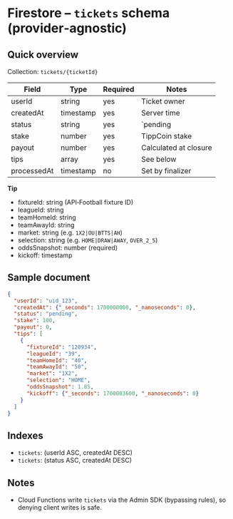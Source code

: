 # Firestore – `tickets` schema (provider‑agnostic)

## Quick overview
Collection: `tickets/{ticketId}`

| Field | Type | Required | Notes |
|---|---|---|---|
| userId | string | yes | Ticket owner |
| createdAt | timestamp | yes | Server time |
| status | string | yes | `pending|won|lost|void` |
| stake | number | yes | TippCoin stake |
| payout | number | yes | Calculated at closure |
| tips | array<Tip> | yes | See below |
| processedAt | timestamp | no | Set by finalizer |

**Tip**
- fixtureId: string (API‑Football fixture ID)
- leagueId: string
- teamHomeId: string
- teamAwayId: string
- market: string (e.g. `1X2|OU|BTTS|AH`)
- selection: string (e.g. `HOME|DRAW|AWAY`, `OVER_2_5`)
- oddsSnapshot: number (required)
- kickoff: timestamp

## Sample document
```json
{
  "userId": "uid_123",
  "createdAt": {"_seconds": 1700000000, "_nanoseconds": 0},
  "status": "pending",
  "stake": 100,
  "payout": 0,
  "tips": [
    {
      "fixtureId": "120934",
      "leagueId": "39",
      "teamHomeId": "40",
      "teamAwayId": "50",
      "market": "1X2",
      "selection": "HOME",
      "oddsSnapshot": 1.85,
      "kickoff": {"_seconds": 1700003600, "_nanoseconds": 0}
    }
  ]
}
```

## Indexes
- `tickets`: (userId ASC, createdAt DESC)
- `tickets`: (status ASC, createdAt DESC)

## Notes
- Cloud Functions write `tickets` via the Admin SDK (bypassing rules), so denying client writes is safe.

